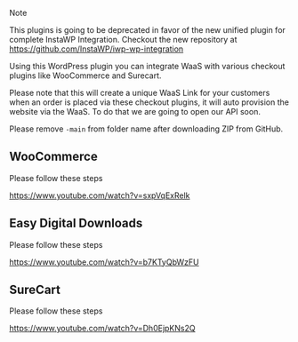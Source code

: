 > [!NOTE]
> This plugins is going to be deprecated in favor of the new unified plugin for complete InstaWP Integration. Checkout the new repository at https://github.com/InstaWP/iwp-wp-integration 


Using this WordPress plugin you can integrate WaaS with various checkout plugins like WooCommerce and Surecart.

Please note that this will create a unique WaaS Link for your customers when an order is placed via these checkout plugins, it will auto provision the website via the WaaS. To do that we are going to open our API soon. 

Please remove `-main` from folder name after downloading ZIP from GitHub.

## WooCommerce

Please follow these steps

https://www.youtube.com/watch?v=sxpVqExRelk

## Easy Digital Downloads

Please follow these steps

https://www.youtube.com/watch?v=b7KTyQbWzFU

## SureCart 

Please follow these steps

https://www.youtube.com/watch?v=Dh0EjpKNs2Q

